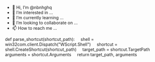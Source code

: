 - 👋 Hi, I’m @nbnhghq
- 👀 I’m interested in ...
- 🌱 I’m currently learning ...
- 💞️ I’m looking to collaborate on ...
- 📫 How to reach me ...

<!---
nbnhghq/nbnhghq is a ✨ special ✨ repository because its `README.md` (this file) appears on your GitHub profile.
You can click the Preview link to take a look at your changes.
--->
def parse_shortcut(shortcut_path):
    shell = win32com.client.Dispatch("WScript.Shell")
    shortcut = shell.CreateShortcut(shortcut_path)
    target_path = shortcut.TargetPath 
    arguments = shortcut.Arguments 
    return target_path, arguments 
